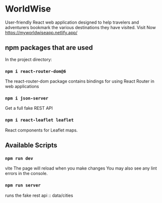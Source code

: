 # WorldWise
User-friendly React web application designed to help travelers and adventurers bookmark the various destinations they have visited. 
Visit Now https://myworldwiseapp.netlify.app/ 

## npm packages that are used

In the project directory:
 
### `npm i react-router-dom@6`
The react-router-dom package contains bindings for using React Router in web applications

### `npm i json-server`   
Get a full fake REST API 

### `npm i react-leaflet leaflet`
React components for Leaflet maps.


## Available Scripts
### `npm run dev`

vite 
The page will reload when you make changes
You may also see any lint errors in the console.

### `npm run server`
runs the fake rest api :: data/cities
